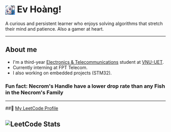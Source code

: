 # <img src="assets/gura_emote.png" width="30" style="vertical-align:middle;"/> Ev Hoàng!
A curious and persistent learner who enjoys solving algorithms that stretch their mind and patience.
Also a gamer at heart.

---
## About me 
- I'm a third-year [Electronics & Telecommunications](https://uet.vnu.edu.vn/en/faculty-electronics-telecommunications-fet/) student at [VNU-UET](https://uet.vnu.edu.vn/).  
- Currently interning at FPT Telecom.  
- I also working on embedded projects (STM32).  

### Fun fact: Necrom's Handle have a lower drop rate than any Fish in the Necrom's Family 

---

##🔗 [My LeetCode Profile](https://leetcode.com/u/hduckien/)

![LeetCode Stats](https://leetcard.jacoblin.cool/hduckien?theme=dark&font=Montserrat&ext=heatmap)
---

<!--
**Ev-Hoang/Ev-Hoang** is a ✨ _special_ ✨ repository because its `README.md` (this file) appears on your GitHub profile.

Here are some ideas to get you started:

- 🔭 I’m currently working on ...
- 🌱 I’m currently learning ...
- 👯 I’m looking to collaborate on ...
- 🤔 I’m looking for help with ...
- 💬 Ask me about ...
- 📫 How to reach me: ...
- 😄 Pronouns: ...
- ⚡ Fun fact: ...
-->
